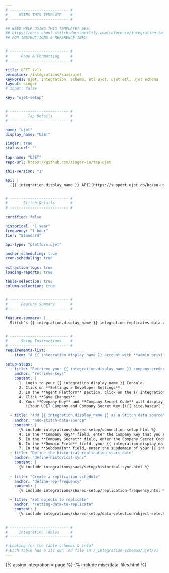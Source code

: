 ```yaml
---
# -------------------------- #
#     USING THIS TEMPLATE    #
# -------------------------- #

## NEED HELP USING THIS TEMPLATE? SEE:
## https://docs-about-stitch-docs.netlify.com/reference/integration-templates/saas/
## FOR INSTRUCTIONS & REFERENCE INFO


# -------------------------- #
#      Page & Formatting     #
# -------------------------- #

title: UJET (v1)
permalink: /integrations/saas/ujet
keywords: ujet, integration, schema, etl ujet, ujet etl, ujet schema
layout: singer
# input: false

key: "ujet-setup"


# -------------------------- #
#         Tap Details        #
# -------------------------- #

name: "ujet"
display_name: "UJET"

singer: true
status-url: ""

tap-name: "UJET"
repo-url: https://github.com/singer-io/tap-ujet

this-version: "1"

api: |
  [{{ integration.display_name }} API](https://support.ujet.co/hc/en-us/articles/115006908127-UJET-Data-API#h_7d95eafc-6c02-446b-bcc6-b733f4e1143e){:target="new"}


# -------------------------- #
#       Stitch Details       #
# -------------------------- #

certified: false 

historical: "1 year"
frequency: "1 hour"
tier: "Standard"

api-type: "platform.ujet"

anchor-scheduling: true
cron-scheduling: true

extraction-logs: true
loading-reports: true

table-selection: true
column-selection: true


# -------------------------- #
#      Feature Summary       #
# -------------------------- #

feature-summary: |
  Stitch's {{ integration.display_name }} integration replicates data using the {{ integration.api | flatify | strip }}. Refer to the [Schema](#schema) section for a list of objects available for replication.


# -------------------------- #
#      Setup Instructions    #
# -------------------------- #
requirements-list:
  - item: "A {{ integration.display_name }} account with **admin privileges**. You need this privilege to retrieve the information required for the Stitch integration."

setup-steps:
  - title: "Retrieve your {{ integration.display_name }} company credentials"
    anchor: "retrieve-keys"
    content: |
      1. Login to your {{ integration.display_name }} Console.
      2. Click on **Settings > Developer Settings**.
      3. In the **Agent Platform** section, click on the {{ integration.display_name }} bubble.
      4. Click **Save Changes**.
      4. Your **Company Key** and **Company Secret Code** will display. Keep these available to complete your setup in Stitch.
         ![Your UJET Company and Company Secret Key.]({{ site.baseurl }}/images/integrations/ujet-company-keys.png){:style="max-width: 550px;"}

  - title: "Add {{ integration.display_name }} as a Stitch data source"
    anchor: "add-stitch-data-source"
    content: |
      {% include integrations/shared-setup/connection-setup.html %}
      4. In the **Company Key** field, enter the Company Key that you retrieved in [Step 1](#retrieve-keys).
      5. In the **Company Secret** field, enter the Company Secret Code that you retrieved in [Step 1](#retrieve-keys).
      6. In the **Domain Field** field, your {{ integration.display_name }} domain. This will usually be `ujet`, but if you are unsure, check your welcome email from {{ integration.display_name }}.
      7. In the **Subdomain** field, enter the subdomain of your {{ integration.display_name }} account's URL. For example: The subdomain for `stitch.ujet.com` would be `stitch`.
  - title: "Define the historical replication start date"
    anchor: "define-historical-sync"
    content: |
      {% include integrations/saas/setup/historical-sync.html %}
  
  - title: "Create a replication schedule"
    anchor: "define-rep-frequency"
    content: |
      {% include integrations/shared-setup/replication-frequency.html %}

  - title: "Set objects to replicate"
    anchor: "setting-data-to-replicate"
    content: |
      {% include integrations/shared-setup/data-selection/object-selection.html %}


# -------------------------- #
#     Integration Tables     #
# -------------------------- #

# Looking for the table schemas & info?
# Each table has a its own .md file in /_integration-schemas/ujet/v1
---
```

{% assign integration = page %}
{% include misc/data-files.html %}
